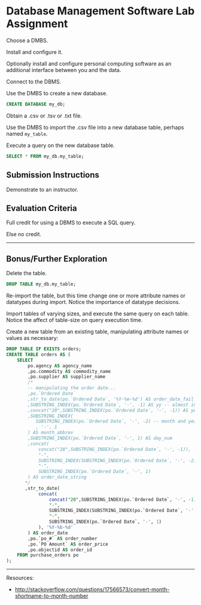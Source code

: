 # Database Management Software Lab Assignment

Choose a DMBS.

Install and configure it.

Optionally install and configure
 personal computing software
 as an additional interface between you and the data.

Connect to the DBMS.

Use the DMBS to create a new database.

```` sql
CREATE DATABASE my_db;
````

Obtain a .csv or .tsv or .txt file.

Use the DMBS to import the .csv file into a new database table,
 perhaps named `my_table`.

Execute a query on the new database table.

```` sql
SELECT * FROM my_db.my_table;
````

## Submission Instructions

Demonstrate to an instructor.

## Evaluation Criteria

Full credit for using a DBMS to execute a SQL query.

Else no credit.

<hr>

## Bonus/Further Exploration

Delete the table.

```` sql
DROP TABLE my_db.my_table;
````

Re-import the table,
 but this time change one or more attribute names or datatypes during import.
 Notice the importance of datatype decisions.

Import tables of varying sizes,
 and execute the same query on each table.
 Notice the affect of table-size on query execution time.

Create a new table from an existing table, manipulating attribute names or values as necessary:

```` sql
DROP TABLE IF EXISTS orders;
CREATE TABLE orders AS (
    SELECT
        po.agency AS agency_name
        ,po.commodity AS commodity_name
        ,po.supplier AS supplier_name
        /*
        -- manipulating the order date...
        ,po.`Ordered Date`
        ,str_to_date(po.`Ordered Date`, '%Y-%m-%d') AS order_date_fail -- doesn't work... need to manipulate string first, and maybe use different date conversion format than '%Y-%m-%d'
        ,SUBSTRING_INDEX(po.`Ordered Date`, '-', -1) AS yy -- almost in YYYY form...
        ,concat("20",SUBSTRING_INDEX(po.`Ordered Date`, '-', -1)) AS year_num -- in YYYY form
        ,SUBSTRING_INDEX(
           SUBSTRING_INDEX(po.`Ordered Date`, '-', -2) -- month and year
           , '-', 1
        ) AS month_abbrev
        ,SUBSTRING_INDEX(po.`Ordered Date`, '-', 1) AS day_num
        ,concat(
            concat("20",SUBSTRING_INDEX(po.`Ordered Date`, '-', -1)),
            "-",
            SUBSTRING_INDEX(SUBSTRING_INDEX(po.`Ordered Date`, '-', -2), '-', 1),
            "-",
            SUBSTRING_INDEX(po.`Ordered Date`, '-', 1)
        ) AS order_date_string
       */
       ,str_to_date(
            concat(
                concat("20",SUBSTRING_INDEX(po.`Ordered Date`, '-', -1)),
                "-",
                SUBSTRING_INDEX(SUBSTRING_INDEX(po.`Ordered Date`, '-', -2), '-', 1),
                "-",
                SUBSTRING_INDEX(po.`Ordered Date`, '-', 1)
            ), '%Y-%b-%d'
        ) AS order_date
        ,po.`po_#` AS order_number
        ,po.`PO Amount` AS order_price
        ,po.objectid AS order_id
    FROM purchase_orders po
);
````

<hr>

Resources:
 + http://stackoverflow.com/questions/17566573/convert-month-shortname-to-month-number
